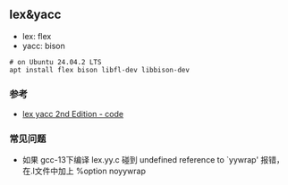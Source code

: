 ## lex&yacc

- lex: flex
- yacc: bison

```
# on Ubuntu 24.04.2 LTS
apt install flex bison libfl-dev libbison-dev
```

### 参考
- [lex yacc 2nd Edition - code](https://resources.oreilly.com/examples/9781565920002)

### 常见问题
- 如果 gcc-13下编译 lex.yy.c 碰到 undefined reference to `yywrap' 报错，在.l文件中加上 %option noyywrap 